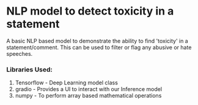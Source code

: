 # NLP model to detect toxicity in a statement
A basic NLP based model to demonstrate the ability to find 'toxicity' in a statement/comment. This can be used to filter or flag any abusive or hate speeches.

### Libraries Used:
1. Tensorflow - Deep Learning model class
2. gradio - Provides a UI to interact with our Inference model
3. numpy - To perform array based mathematical operations


